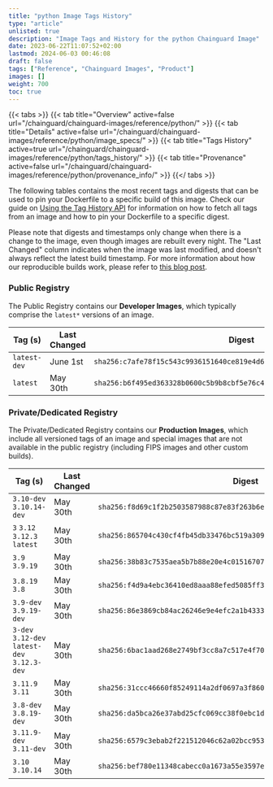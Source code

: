 ```yaml
---
title: "python Image Tags History"
type: "article"
unlisted: true
description: "Image Tags and History for the python Chainguard Image"
date: 2023-06-22T11:07:52+02:00
lastmod: 2024-06-03 00:46:08
draft: false
tags: ["Reference", "Chainguard Images", "Product"]
images: []
weight: 700
toc: true
---
```


{{< tabs >}}
{{< tab title="Overview" active=false url="/chainguard/chainguard-images/reference/python/" >}}
{{< tab title="Details" active=false url="/chainguard/chainguard-images/reference/python/image_specs/" >}}
{{< tab title="Tags History" active=true url="/chainguard/chainguard-images/reference/python/tags_history/" >}}
{{< tab title="Provenance" active=false url="/chainguard/chainguard-images/reference/python/provenance_info/" >}}
{{</ tabs >}}

The following tables contains the most recent tags and digests that can be used to pin your Dockerfile to a specific build of this image. Check our guide on [Using the Tag History API](/chainguard/chainguard-images/using-the-tag-history-api/) for information on how to fetch all tags from an image and how to pin your Dockerfile to a specific digest.

Please note that digests and timestamps only change when there is a change to the image, even though images are rebuilt every night. The "Last Changed" column indicates when the image was last modified, and doesn't always reflect the latest build timestamp. For more information about how our reproducible builds work, please refer to [this blog post](https://www.chainguard.dev/unchained/reproducing-chainguards-reproducible-image-builds).

### Public Registry
The Public Registry contains our **Developer Images**, which typically comprise the `latest*` versions of an image.

| Tag (s)       | Last Changed | Digest                                                                    |
|---------------|--------------|---------------------------------------------------------------------------|
|  `latest-dev` | June 1st     | `sha256:c7afe78f15c543c9936151640ce819e4d6cd2cf0f027ac5749d3cda369079675` |
|  `latest`     | May 30th     | `sha256:b6f495ed363328b0600c5b9b8cbf5e76c4bb981a7641988722123024a97b41b6` |


### Private/Dedicated Registry
The Private/Dedicated Registry contains our **Production Images**, which include all versioned tags of an image and special images that are not available in the public registry (including FIPS images and other custom builds).

| Tag (s)                                       | Last Changed | Digest                                                                    |
|-----------------------------------------------|--------------|---------------------------------------------------------------------------|
|  `3.10-dev` `3.10.14-dev`                     | May 30th     | `sha256:f8d69c1f2b2503587988c87e83f263b6e57d3a0158a14c5b78bf2784fefc5ba3` |
|  `3` `3.12` `3.12.3` `latest`                 | May 30th     | `sha256:865704c430cf4fb45db33476bc519a309f99f6bab95972359295c1598a95c2e4` |
|  `3.9` `3.9.19`                               | May 30th     | `sha256:38b83c7535aea5b7b88e20e4c01516707e4de4e649f24c0bb8c12f3fcfe251cc` |
|  `3.8.19` `3.8`                               | May 30th     | `sha256:f4d9a4ebc36410ed8aaa88efed5085ff3d74796a89ff57b957d206b08be8fa7b` |
|  `3.9-dev` `3.9.19-dev`                       | May 30th     | `sha256:86e3869cb84ac26246e9e4efc2a1b4333bbe8fa7abfcc5c2dded737da2d76899` |
|  `3-dev` `3.12-dev` `latest-dev` `3.12.3-dev` | May 30th     | `sha256:6bac1aad268e2749bf3cc8a7c517e4f70073c04f9a7ff3c6d596ecdcac0615b3` |
|  `3.11.9` `3.11`                              | May 30th     | `sha256:31ccc46660f85249114a2df0697a3f8606326a427704a003bac9efd0051160c0` |
|  `3.8-dev` `3.8.19-dev`                       | May 30th     | `sha256:da5bca26e37abd25cfc069cc38f0ebc1d6fb5d92a3add9033a331e60982b3e9a` |
|  `3.11.9-dev` `3.11-dev`                      | May 30th     | `sha256:6579c3ebab2f221512046c62a02bcc9537df578387b36af5e9012582af72bf12` |
|  `3.10` `3.10.14`                             | May 30th     | `sha256:bef780e11348cabecc0a1673a55e3597ecc645ee8faf7d3bba057e89d1134a39` |

